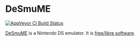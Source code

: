 # DeSmuME
[![AppVeyor CI Build Status](https://ci.appveyor.com/api/projects/status/abfd7jm09wnmxyvu?svg=true)](https://ci.appveyor.com/project/zeromus/desmume)

[DeSmuME](https://desmume.org) is a Nintendo DS emulator.
It is [free/libre software](https://www.fsf.org/blogs/rms/20140407-geneva-tedx-talk-free-software-free-society).

